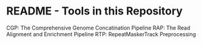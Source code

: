 # README - Tools in this Repository #

CGP: The Comprehensive Genome Concatination Pipeline
RAP: The Read Alignment and Enrichment Pipeline
RTP: RepeatMaskerTrack Preprocessing




